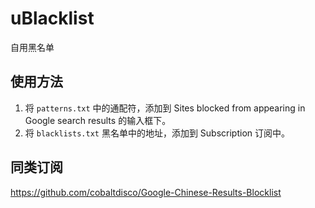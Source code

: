 # uBlacklist

自用黑名单

## 使用方法

1. 将 `patterns.txt` 中的通配符，添加到 Sites blocked from appearing in Google search results 的输入框下。
2. 将 `blacklists.txt` 黑名单中的地址，添加到 Subscription 订阅中。

## 同类订阅

https://github.com/cobaltdisco/Google-Chinese-Results-Blocklist

